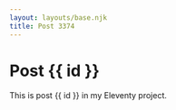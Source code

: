 ```yaml
---
layout: layouts/base.njk
title: Post 3374
---
```


# Post {{ id }}

This is post {{ id }} in my Eleventy project.
